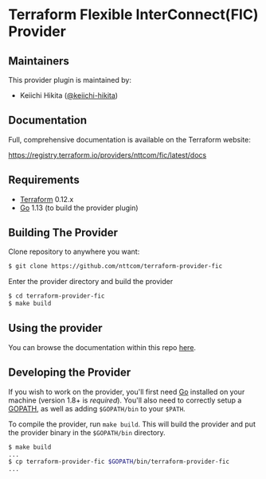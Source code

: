 Terraform Flexible InterConnect(FIC) Provider
=============================================

Maintainers
-----------

This provider plugin is maintained by:

* Keiichi Hikita ([@keiichi-hikita](https://github.com/keiichi-hikita))

Documentation
-------------
Full, comprehensive documentation is available on the Terraform website:

https://registry.terraform.io/providers/nttcom/fic/latest/docs

Requirements
------------

- [Terraform](https://www.terraform.io/downloads.html) 0.12.x
- [Go](https://golang.org/doc/install) 1.13 (to build the provider plugin)

Building The Provider
---------------------

Clone repository to anywhere you want: 

```sh
$ git clone https://github.com/nttcom/terraform-provider-fic
```

Enter the provider directory and build the provider

```sh
$ cd terraform-provider-fic
$ make build
```

Using the provider
----------------------
You can browse the documentation within this repo [here](https://github.com/nttcom/terraform-provider-fic/tree/master/website/docs).

Developing the Provider
---------------------------

If you wish to work on the provider, you'll first need [Go](http://www.golang.org) installed on your machine (version 1.8+ is *required*). You'll also need to correctly setup a [GOPATH](http://golang.org/doc/code.html#GOPATH), as well as adding `$GOPATH/bin` to your `$PATH`.

To compile the provider, run `make build`. This will build the provider and put the provider binary in the `$GOPATH/bin` directory.

```sh
$ make build
...
$ cp terraform-provider-fic $GOPATH/bin/terraform-provider-fic
...
```

